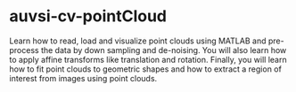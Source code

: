 # auvsi-cv-pointCloud
Learn how to read, load and visualize point clouds using MATLAB and pre-process the data by down sampling and de-noising. You will also learn how to apply affine transforms like translation and rotation. Finally, you will learn how to fit point clouds to geometric shapes and how to extract a region of interest from images using point clouds.

